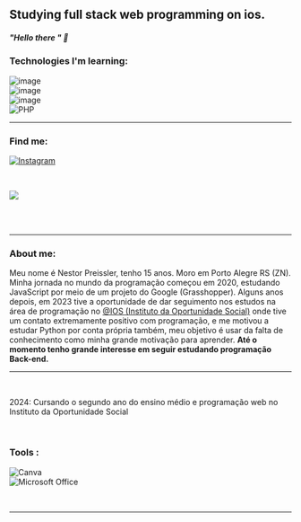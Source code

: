 

## Studying  full stack web programming on ios.

##### "Hello there " 👋
 

### Technologies I'm learning:
![image](https://github.com/MarquinCss/Aula-de-ReadMe-md/assets/115740827/1be7d6a3-660d-4b24-aa1a-690e790db457) <br>![image](https://github.com/MarquinCss/Aula-de-ReadMe-md/assets/115740827/a3d3f463-6dcc-481c-b402-51f40caa1cf6) <br> ![image](https://github.com/MarquinCss/Aula-de-ReadMe-md/assets/115740827/f7d3d8a8-231e-4e1c-a771-b5b3c516a743) <br> ![PHP](https://img.shields.io/badge/php-%23777BB4.svg?style=for-the-badge&logo=php&logoColor=white)
___


### Find me:
<a href="https://www.instagram.com/httpreissler/">![Instagram](https://img.shields.io/badge/Instagram-%23E4405F.svg?style=for-the-badge&logo=Instagram&logoColor=white)</a>

<br> 

<div align="left"> 

  
 <a align="left" href="https://github.com/MarquinCss/github-readme-stats"><img align="center" src="https://github-readme-stats.vercel.app/api/top-langs/?username=nPreissler&layout=compact&theme=dark&hide_border=true" /></a> 

</img>
</div>
<br> <br>


____
### About me:
 <p> Meu nome é Nestor Preissler, tenho 15 anos. Moro em Porto Alegre RS (ZN). Minha jornada no mundo da programação começou em 2020, estudando JavaScript por meio de um projeto do Google (Grasshopper). Alguns anos depois, em 2023 tive a oportunidade de dar seguimento nos estudos na área de programação no <a href="https://www.instagram.com/iosoficial/">@IOS (Instituto da Oportunidade Social)</a> onde tive um contato extremamente positivo com programação, e me motivou a estudar Python por conta própria também, meu objetivo é usar da falta de conhecimento como minha grande motivação para aprender. <strong>Até o momento tenho grande interesse em seguir estudando programação Back-end.</strong>

  ___
 <p><br></p>
 <p>
  2024: Cursando o segundo ano do ensino médio e programação web no Instituto da Oportunidade Social
</p>
<p><br></p>
<p align="left">
</p>

### Tools :  <br> 
  ![Canva](https://img.shields.io/badge/Canva-%2300C4CC.svg?style=for-the-badge&logo=Canva&logoColor=white)
  <br>
  ![Microsoft Office](https://img.shields.io/badge/Microsoft_Office-D83B01?style=for-the-badge&logo=microsoft-office&logoColor=white)

  <p><br></p>

  ___
 


